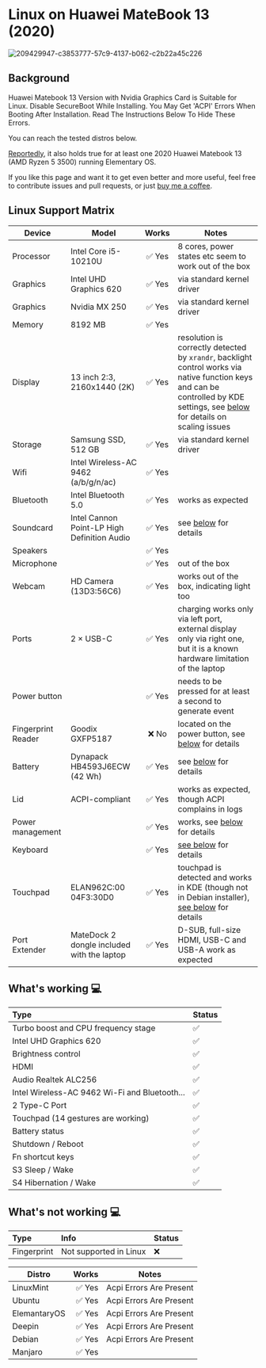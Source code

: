 # Linux on Huawei MateBook 13 (2020)
![209429947-c3853777-57c9-4137-b062-c2b22a45c226](https://user-images.githubusercontent.com/102032847/209430127-24b5b38d-c149-46d6-9f44-977e142dc94e.png)



## Background

Huawei Matebook 13 Version with Nvidia Graphics Card is Suitable for Linux. Disable SecureBoot While Installing. You May Get 'ACPI' Errors When Booting After Installation. Read The Instructions Below To Hide These Errors.

You can reach the tested distros below.

[Reportedly](https://github.com/nekr0z/linux-on-huawei-matebook-13-2019/issues/21), it also holds true for at least one 2020 Huawei Matebook 13 (AMD Ryzen 5 3500) running Elementary OS.

If you like this page and want it to get even better and more useful, feel free to contribute issues and pull requests, or just [buy me a coffee](https://www.buymeacoffee.com/nekr0z).

## Linux Support Matrix

| Device | Model |  Works | Notes |
| --- | --- |  :---: | --- |
| Processor | Intel Core i5-10210U | ✅ Yes | 8 cores, power states etc seem to work out of the box |
| Graphics | Intel UHD Graphics 620 | ✅ Yes | via standard kernel driver |
| Graphics | Nvidia MX 250 | ✅ Yes | via standard kernel driver |
| Memory | 8192 MB | ✅ Yes |  |
| Display | 13 inch 2:3, 2160x1440 (2K) | ✅ Yes | resolution is correctly detected by `xrandr`, backlight control works via native function keys and can be controlled by KDE settings, see [below](#display) for details on scaling issues |
| Storage | Samsung SSD, 512 GB | ✅ Yes | via standard kernel driver |
| Wifi | Intel Wireless-AC 9462 (a/b/g/n/ac) | ✅ Yes |
| Bluetooth | Intel Bluetooth 5.0| ✅ Yes | works as expected |
| Soundcard  | Intel Cannon Point-LP High Definition Audio | ✅ Yes  | see [below](#soundcard) for details |
| Speakers  |  | ✅ Yes |  |
| Microphone | | ✅ Yes | out of the box |
| Webcam | HD Camera (13D3:56C6) | ✅ Yes | works out of the box, indicating light too |
| Ports | 2 × USB-C | ✅ Yes | charging works only via left port, external display only via right one, but it is a known hardware limitation of the laptop |
| Power button |  | ✅ Yes | needs to be pressed for at least a second to generate event |
| Fingerprint Reader | Goodix GXFP5187 | ❌ No | located on the power button, see [below](#fingerprint-reader) for details  |
| Battery | Dynapack HB4593J6ECW (42 Wh) | ✅ Yes | see [below](#battery) for details |
| Lid | ACPI-compliant |  ✅ Yes | works as expected, though ACPI complains in logs |
| Power management | | ✅ Yes | works, see [below](#power-management) for details |
| Keyboard |  | ✅ Yes | [see below](#keyboard) for details |
| Touchpad | ELAN962C:00 04F3:30D0 | ✅ Yes | touchpad is detected and works in KDE (though not in Debian installer), [see below](#touchpad) for details |
| Port Extender | MateDock 2 dongle included with the laptop | ✅ Yes | D-SUB, full-size HDMI, USB-C and USB-A work as expected |

## What's working  💻
  
Type | Status
:---------|:---------
Turbo boost and CPU frequency stage |  ✅  
Intel UHD Graphics 620              |  ✅  
Brightness control                  |  ✅  
HDMI                                |  ✅  
Audio Realtek ALC256            |  ✅  
Intel Wireless-AC 9462 Wi-Fi and Bluetooth...         |  ✅  
2 Type-C Port       |  ✅  
Touchpad (14 gestures are working)   |  ✅  
Battery status   |  ✅  
Shutdown / Reboot   |  ✅  
Fn shortcut keys   |  ✅  
S3 Sleep / Wake   |  ✅
S4 Hibernation / Wake   |  ✅

## What's not working 💻
  
Type | Info | Status
:---------|:---------|:----------
Fingerprint | Not supported in Linux | ❌


| Distro |Works | Notes |
| --- |----: | --- |
| LinuxMint |✅ Yes | Acpi Errors Are Present |
| Ubuntu |✅ Yes | Acpi Errors Are Present |
| ElemantaryOS |✅ Yes | Acpi Errors Are Present |
| Deepin |✅ Yes | Acpi Errors Are Present  |
| Debian |✅ Yes | Acpi Errors Are Present |
| Manjaro |✅ Yes |  |
